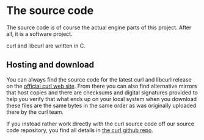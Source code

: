 # The source code

The source code is of course the actual engine parts of this project. After
all, it is a software project.

curl and libcurl are written in C.

## Hosting and download

You can always find the source code for the latest curl and libcurl release on
the [official curl web site](http://curl.haxx.se/). From there you can also
find alternative mirrors that host copies and there are checksums and digital
signatures provided to help you verify that what ends up on your local system
when you download these files are the same bytes in the same order as was
originally uploaded there by the curl team.

If you instead rather work directly with the curl source code off our source
code repository, you find all details in [the curl github
repo](https://github.com/bagder/curl/).

